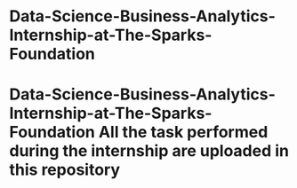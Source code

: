 # Data-Science-Business-Analytics-Internship-at-The-Sparks-Foundation
# Data-Science-Business-Analytics-Internship-at-The-Sparks-Foundation  All the task performed during the internship are uploaded in this repository
